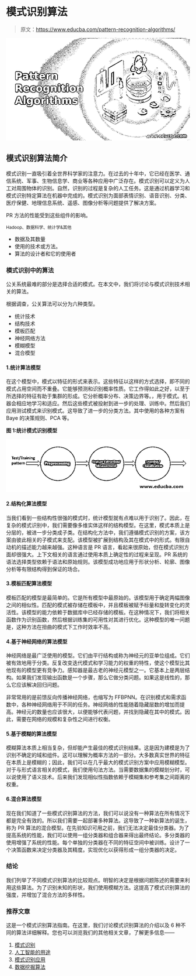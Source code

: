 # 模式识别算法

> 原文：<https://www.educba.com/pattern-recognition-algorithms/>

![Pattern Recognition Algorithms](img/19602eb7953efd402d2e7283f827dafb.png)



## 模式识别算法简介

模式识别一直吸引着全世界科学家的注意力。在过去的十年中，它已经在医学、通信系统、军事、生物信息学、商业等各种应用中广泛存在。模式识别可以定义为人工对周围物体的识别。自然，识别的过程是复杂的人工任务。这是通过机器学习和模式识别特定算法在机器中完成的。模式识别为面部表情识别、语音识别、分类、医疗保健、地理信息系统、遥感、图像分析等问题提供了解决方案。

PR 方法的性能受到这些组件的影响。

<small>Hadoop、数据科学、统计学&其他</small>

*   数据及其数量
*   使用的技术或方法。
*   算法的设计者和它的使用者

### 模式识别中的算法

公关系统最难的部分是选择合适的模式。在本文中，我们将讨论与模式识别技术相关的算法。

根据调查，公关算法可以分为六种类型。

*   统计技术
*   结构技术
*   模板匹配
*   神经网络方法
*   模糊模型
*   混合模型

#### 1.统计算法模型

在这个模型中，模式以特征的形式来表示。这些特征以这样的方式选择，即不同的模式占用空间而不重叠。它能够预测和识别概率性质。它工作得如此之好，以至于所选择的特征有助于集群的形成。它分析概率分布、决策边界等。，用于模式。机器会相应地学习和适应。然后这些模式被投射到进一步的处理、训练中。然后我们应用测试模式来识别模式。这导致了进一步的分类方法。其中使用的各种方案有 Baye 的决策规则、PCA 等。

**图 1:统计模式识别模型**

![Fig. 1 Statistical Pattern Recognition Model](img/affe63319abb595521ad8735e3bee145.png)



#### 2.结构化算法模型

当我们看到一些结构性很强的模式时，统计模型就有点难以用于识别了。因此，在复杂的模式识别中，我们需要像多维实体这样的结构模型。在这里，模式本质上是分层的，被进一步分类成子类。在结构化方法中，我们遵循模式识别的方案，该方案由彼此相关的子模式来支配。该模型被扩展到结构及其在模式中的形式。有限自动机的描述能力越来越强。这种语言是 PR 语言，看起来很原始，但在模式识别方面却很强大。上下文相关的语言通过使用本质上确定性的过程来呈现。PR 系统的语法选择类型依赖于语法和原始规则。该模型成功地应用于形状分析、轮廓、图像分析等有限结构得到保证的场合。

#### 3.模板匹配算法模型

模板匹配的模型是最简单的。它是所有模型中最原始的。该模型用于确定两幅图像之间的相似性。匹配的模式被存储在模板中，并且模板被赋予标量和旋转变化的灵活性。该模型的能力依赖于数据库中已经存储的模板。在这种情况下，我们将相关函数作为识别函数，然后根据训练集的可用性对其进行优化。这种模型的唯一问题是，这种方法在扭曲的模式下工作时效率不高。

#### 4.基于神经网络的算法模型

神经网络是最广泛使用的模型。它们由平行结构或称为神经元的亚单位组成。它们被有效地用于分类。反复改变迭代模式和学习能力的权重的特性，使这个模型比其他现有的模型更有竞争力。感知器是最古老的神经元模型之一。它基本上是两层结构。如果我们发现输出函数是一个步骤，那么它做分类问题。如果这是线性的，那么它应该解决回归问题。

非常常用的是前馈反向传播神经网络，也缩写为 FFBPNN。在识别模式和需求函数中，各种神经网络用于不同的任务。神经网络的性能随着隐藏层数的增加而提高。神经元的数量也应该很大，以便能够代表问题，并找到隐藏在其中的模式。因此，需要在网络的规模和复杂性之间进行权衡。

#### 5.基于模糊的算法模型

模糊算法本质上相当复杂，但却能产生最佳的模式识别结果。这是因为建模是为了识别不确定的域和组件。这可以理解为概率方法的一部分。大多数真实世界的特征在本质上是模糊的；因此，我们可以在几乎最大的模式识别方案中应用模糊模型。对于与形式语言相关的模式，我们使用句法方法。当需要数据集的模糊划分时，可以说使用了语义技术。后来我们发现相似性指数依赖于模糊集和参考集之间距离的权重。

#### 6.混合算法模型

现在我们知道了一些模式识别算法的方法，我们可以说没有一种算法在所有情况下都是完全有效的。所以我们需要一起部署多种算法。这导致了一种新算法的诞生，称为 PR 算法的混合模型。在先验知识可用之前，我们无法决定最佳分类器。为了提高系统的性能，我们可以使用一组分类器和组合器来得出最终结论。多分类器的使用增强了系统的性能。每个单独的分类器在不同的特征空间中被训练。设计了一个决策函数来决定分类器及其精度。实现优化以获得形成一组分类器的决定。

### 结论

我们列举了不同模式识别算法的比较观点。明智的决定是根据问题陈述的需要来利用这些算法。为了识别未知的形状，我们使用模糊方法。这提高了模式识别算法的强度，并增加了混合方法的多样性。

### 推荐文章

这是一个模式识别算法指南。在这里，我们讨论模式识别算法的介绍以及 6 种不同的算法详细解释。您也可以浏览我们的其他相关文章，了解更多信息——

1.  [模式识别](https://www.educba.com/pattern-recognition/)
2.  [人工智能的用途](https://www.educba.com/uses-of-artificial-intelligence/)
3.  [模式识别应用](https://www.educba.com/pattern-recognition-applications/)
4.  [数据挖掘算法](https://www.educba.com/data-mining-algorithms/)





